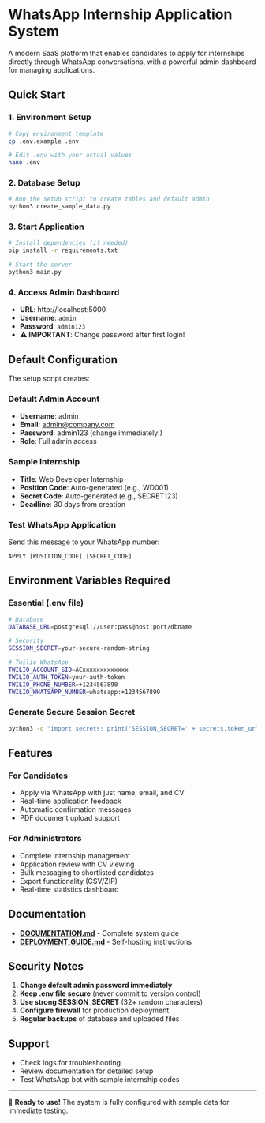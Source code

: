# WhatsApp Internship Application System

A modern SaaS platform that enables candidates to apply for internships directly through WhatsApp conversations, with a powerful admin dashboard for managing applications.

## Quick Start

### 1. Environment Setup
```bash
# Copy environment template
cp .env.example .env

# Edit .env with your actual values
nano .env
```

### 2. Database Setup
```bash
# Run the setup script to create tables and default admin
python3 create_sample_data.py
```

### 3. Start Application
```bash
# Install dependencies (if needed)
pip install -r requirements.txt

# Start the server
python3 main.py
```

### 4. Access Admin Dashboard
- **URL**: http://localhost:5000
- **Username**: `admin`
- **Password**: `admin123`
- **⚠️ IMPORTANT**: Change password after first login!

## Default Configuration

The setup script creates:

### Default Admin Account
- **Username**: admin
- **Email**: admin@company.com
- **Password**: admin123 (change immediately!)
- **Role**: Full admin access

### Sample Internship
- **Title**: Web Developer Internship
- **Position Code**: Auto-generated (e.g., WD001)
- **Secret Code**: Auto-generated (e.g., SECRET123)
- **Deadline**: 30 days from creation

### Test WhatsApp Application
Send this message to your WhatsApp number:
```
APPLY [POSITION_CODE] [SECRET_CODE]
```

## Environment Variables Required

### Essential (.env file)
```bash
# Database
DATABASE_URL=postgresql://user:pass@host:port/dbname

# Security
SESSION_SECRET=your-secure-random-string

# Twilio WhatsApp
TWILIO_ACCOUNT_SID=ACxxxxxxxxxxxxx
TWILIO_AUTH_TOKEN=your-auth-token
TWILIO_PHONE_NUMBER=+1234567890
TWILIO_WHATSAPP_NUMBER=whatsapp:+1234567890
```

### Generate Secure Session Secret
```bash
python3 -c "import secrets; print('SESSION_SECRET=' + secrets.token_urlsafe(32))"
```

## Features

### For Candidates
- Apply via WhatsApp with just name, email, and CV
- Real-time application feedback
- Automatic confirmation messages
- PDF document upload support

### For Administrators
- Complete internship management
- Application review with CV viewing
- Bulk messaging to shortlisted candidates
- Export functionality (CSV/ZIP)
- Real-time statistics dashboard

## Documentation

- **[DOCUMENTATION.md](DOCUMENTATION.md)** - Complete system guide
- **[DEPLOYMENT_GUIDE.md](DEPLOYMENT_GUIDE.md)** - Self-hosting instructions

## Security Notes

1. **Change default admin password immediately**
2. **Keep .env file secure** (never commit to version control)
3. **Use strong SESSION_SECRET** (32+ random characters)
4. **Configure firewall** for production deployment
5. **Regular backups** of database and uploaded files

## Support

- Check logs for troubleshooting
- Review documentation for detailed setup
- Test WhatsApp bot with sample internship codes

---

🚀 **Ready to use!** The system is fully configured with sample data for immediate testing.
